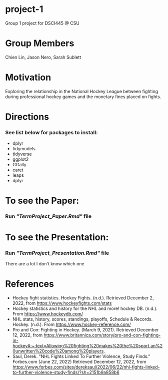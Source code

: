# project-1
Group 1 project for DSCI445 @ CSU

# Group Members
Chien Lin, Jason Nero, Sarah Sublett

# Motivation
Exploring the relationship in the National Hockey League between fighting during professional hockey games and the monetary fines placed on fights.

# Directions

### See list below for packages to install:
* dplyr
* tidymodels
* tidyverse
* ggplot2
* GGally
* caret
* leaps
* dplyr

# To see the Paper:
### Run *"TermProject_Paper.Rmd"* file

# To see the Presentation:
### Run *"TermProject_Presentation.Rmd"* file
There are a lot I don't know which one

# References
* Hockey fight statistics. Hockey Fights. (n.d.). Retrieved December 2, 2022, from https://www.hockeyfights.com/stats 
* Hockey statistics and history for the NHL and more! hockey DB. (n.d.). From https://www.hockeydb.com/ 
* NHL stats, history, scores, standings, playoffs, Schedule &amp; Records. Hockey. (n.d.). From https://www.hockey-reference.com/ 
* Pro and Con: Fighting in Hockey. (March 9, 2021). Retrieved December 12, 2022, from https://www.britannica.com/story/pro-and-con-fighting-in-hockey#:~:text=Allowing%20fighting%20makes%20the%20sport,an%20unwritten%20code%20among%20players.
* Saul, Derek. "NHL Fights Linked To Further Violence, Study Finds." Forbes.com (June 22, 2022) Retrieved December 12, 2022, from https://www.forbes.com/sites/dereksaul/2022/06/22/nhl-fights-linked-to-further-violence-study-finds/?sh=2151b9a858b6

